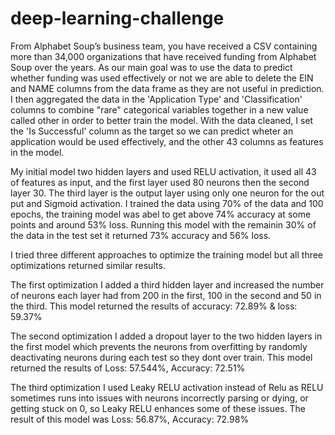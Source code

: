 # deep-learning-challenge
 
From Alphabet Soup’s business team, you have received a CSV containing more than 34,000 organizations that have received funding from Alphabet Soup over the years.
As our main goal was to use the data to predict whether funding was used effectively or not we are able to delete the EIN and NAME columns from the data frame as they are not useful in prediction.
I then aggregated the data in the 'Application Type' and 'Classification' columns to combine "rare" categorical variables together in a new value called other in order to better train the model.
With the data cleaned, I set the 'Is Successful' column as the target so we can predict wheter an application would be used effectively, and the other 43 columns as features in the model.

My initial model two hidden layers and used RELU activation, it used all 43 of features as input, and the first layer used 80 neurons then the second layer 30. The third layer is the output layer using only one neuron for the out put and Sigmoid activation.
I trained the data using 70% of the data and 100 epochs, the training model was abel to get above 74% accuracy at some points and around 53% loss. Running this model with the remainin 30% of the data in the test set it returned 73% accuracy and 56% loss.

I tried three different approaches to optimize the training model but all three optimizations returned similar results.

The first optimization I added a third hidden layer and increased the number of neurons each layer had from 200 in the first, 100 in the second and 50 in the third. This model returned the results of accuracy: 72.89% & loss: 59.37%

The second optimization I added a dropout layer to the two hidden layers in the first model which prevents the neurons from overfitting by randomly deactivating neurons during each test so they dont over train. This model returned the results of Loss: 57.544%, Accuracy: 72.51%

The third optimization I used Leaky RELU activation instead of Relu as RELU sometimes runs into issues with neurons incorrectly parsing or dying, or getting stuck on 0, so Leaky RELU enhances some of these issues. The result of this model was Loss: 56.87%, Accuracy: 72.98%